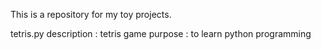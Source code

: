 This is a repository for my toy projects.


tetris.py
  description : tetris game 
  purpose : to learn python programming

  

